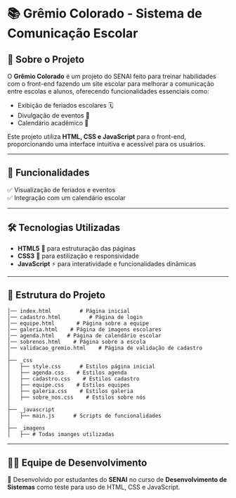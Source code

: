 # 📚 Grêmio Colorado - Sistema de Comunicação Escolar

## 📌 Sobre o Projeto
O **Grêmio Colorado** é um projeto do SENAI feito para treinar habilidades com o front-end fazendo um site escolar para melhorar a comunicação entre escolas e alunos, oferecendo funcionalidades essenciais como:
- Exibição de feriados escolares 🗓️
- Divulgação de eventos 📢
- Calendário acadêmico 📆

Este projeto utiliza **HTML, CSS e JavaScript** para o front-end, proporcionando uma interface intuitiva e acessível para os usuários.

---

## 🚀 Funcionalidades
✅ Visualização de feriados e eventos<br>
✅ Integração com um calendário escolar<br>

---

## 🛠️ Tecnologias Utilizadas
- **HTML5** 🩻 para estruturação das páginas
- **CSS3** 🎨 para estilização e responsividade
- **JavaScript** ⚡ para interatividade e funcionalidades dinâmicas

---

## 📂 Estrutura do Projeto
```
│── index.html         # Página inicial
│── cadastro.html         # Página de login
│── equipe.html       # Página sobre a equipe
│── galeria.html    # Página de imagens escolares
│── agenda.html    # Página de calendário escolar
│── sobrenos.html    # Página sobre a escola
│── validacao_gremio.html    # Página de validação de cadastro
│
├── _css
│   ├── style.css      # Estilos página inicial
│   ├── agenda.css    # Estilos agenda
│   ├── cadastro.css    # Estilos cadastro
│   ├── equipe.css    # Estilos equipes
│   ├── galeria.css    # Estilos galeria
│   ├── sobre_nos.css    # Estilos sobre nós
│
├── _javascript
│   ├── main.js      # Scripts de funcionalidades
│
├── _imagens
│   ├── # Todas imanges utilizadas

```

---

## 👨‍💻 Equipe de Desenvolvimento
🚀 Desenvolvido por estudantes do **SENAI** no curso de **Desenvolvimento de Sistemas** como teste para uso de HTML, CSS e JavaScript.
